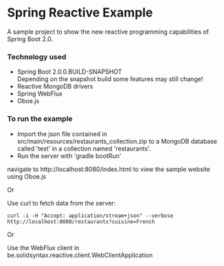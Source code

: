 # Spring Reactive Example
A sample project to show the new reactive programming capabilities of Spring Boot 2.0.

### Technology used
 - Spring Boot 2.0.0.BUILD-SNAPSHOT  
    Depending on the snapshot build some features may still change!  
 - Reactive MongoDB drivers
 - Spring WebFlux
 - Oboe.js

### To run the example
 - Import the json file contained in src/main/resources/restaurants_collection.zip to a MongoDB database called 'test' in a collection named 'restaurants'.  
 - Run the server with 'gradle bootRun'

navigate to http://localhost:8080/index.html to view the sample website using Oboe.js

Or  

Use curl to fetch data from the server: 
```
curl -i -H "Accept: application/stream+json" --verbose http://localhost:8080/restaurants?cuisine=French  
```
Or

Use the WebFlux client in be.solidsyntax.reactive.client.WebClientApplication
